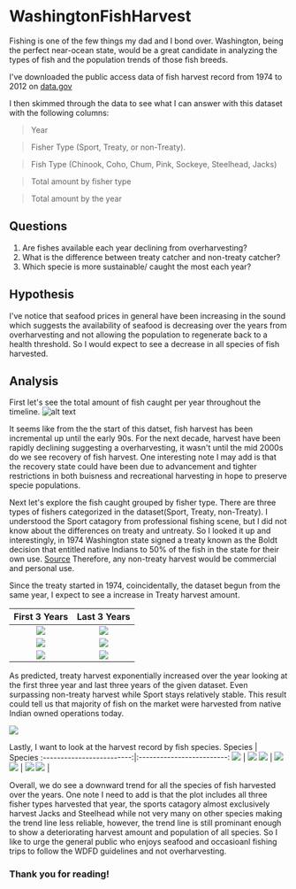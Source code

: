 # WashingtonFishHarvest
Fishing is one of the few things my dad and I bond over. Washington, being the perfect near-ocean state, would be a great candidate in analyzing the types of fish and the population trends of those fish breeds.

I've downloaded the public access data of fish harvest record from 1974 to 2012 on [data.gov](https://catalog.data.gov/dataset/washington-anadromous-fish-harvest-data-1974-2012)

I then skimmed through the data to see what I can answer with this dataset with the following columns:
>Year

>Fisher Type (Sport, Treaty, or non-Treaty).

>Fish Type (Chinook, Coho, Chum, Pink, Sockeye, Steelhead, Jacks)

>Total amount by fisher type

>Total amount by the year

## Questions
1. Are fishes available each year declining from overharvesting?
2. What is the difference between treaty catcher and non-treaty catcher?
3. Which specie is more sustainable/ caught the most each year?

## Hypothesis
I've notice that seafood prices in general have been increasing in the sound which suggests the availability of seafood is decreasing over the years from overharvesting and not allowing the population to regenerate back to a health threshold. So I would expect to see a decrease in all species of fish harvested.

## Analysis

First let's see the total amount of fish caught per year throughout the timeline. 
![alt text](https://github.com/Zensius/WashingtonFishHarvest/blob/main/Figures/TotalFishHarvested-1.png "TotalFishHarvested")

It seems like from the the start of this datset, fish harvest has been incremental up until the early 90s. For the next decade, harvest have been rapidly declining suggesting a overharvesting, it wasn't until the mid 2000s do we see recovery of fish harvest. One interesting note I may add is that the recovery state could have been due to advancement and tighter restrictions in both buisness and recreational harvesting in hope to preserve specie populations. 

Next let's explore the fish caught grouped by fisher type. There are three types of fishers categorized in the dataset(Sport, Treaty, non-Treaty). I understood the Sport catagory from professional fishing scene, but I did not know about the differences on treaty and untreaty. So I looked it up and interestingly, in 1974 Washington state signed a treaty known as the Boldt decision that entitled native Indians to 50% of the fish in the state for their own use. [Source](https://www.historylink.org/file/21084) Therefore, any non-treaty harvest would be commercial and personal use. 

Since the treaty started in 1974, coincidentally, the dataset begun from the same year, I expect to see a increase in Treaty harvest amount.

First 3 Years            |  Last 3 Years
:-------------------------:|:-------------------------:
![](https://github.com/Zensius/WashingtonFishHarvest/blob/main/Figures/FisherType1974-1.png)  |  ![](https://github.com/Zensius/WashingtonFishHarvest/blob/main/Figures/FisherType2009-1.png)
![](https://github.com/Zensius/WashingtonFishHarvest/blob/main/Figures/FisherType1975-1.png)  |  ![](https://github.com/Zensius/WashingtonFishHarvest/blob/main/Figures/FisherType2010-1.png)
![](https://github.com/Zensius/WashingtonFishHarvest/blob/main/Figures/FisherType1976-1.png)  |  ![](https://github.com/Zensius/WashingtonFishHarvest/blob/main/Figures/FisherType2011-1.png)


As predicted, treaty harvest exponentially increased over the year looking at the first three year and last three years of the given dataset. Even surpassing non-treaty harvest while Sport stays relatively stable. This result could tell us that majority of fish on the market were harvested from native Indian owned operations today. 

![](https://github.com/Zensius/WashingtonFishHarvest/blob/main/Figures/Yearly%20by%20Type-1.png)


Lastly, I want to look at the harvest record by fish species.
       Species       |   Species
:-------------------------:|:-------------------------:
![](https://github.com/Zensius/WashingtonFishHarvest/blob/main/Figures/ChinookHavest-1.png)  |  ![](https://github.com/Zensius/WashingtonFishHarvest/blob/main/Figures/ChumHavest-1.png)
![](https://github.com/Zensius/WashingtonFishHarvest/blob/main/Figures/CohoHavest-1.png)  |  ![](https://github.com/Zensius/WashingtonFishHarvest/blob/main/Figures/JacksHavest-1.png)
![](https://github.com/Zensius/WashingtonFishHarvest/blob/main/Figures/PinkHavest-1.png)  |  ![](https://github.com/Zensius/WashingtonFishHarvest/blob/main/Figures/SockeyeHavest-1.png)
![](https://github.com/Zensius/WashingtonFishHarvest/blob/main/Figures/SteelheadHavest-1.png)  |  ![]()

Overall, we do see a downward trend for all the species of fish harvested over the years. One note I need to add is that the plot includes all three fisher types harvested that year, the sports catagory almost exclusively harvest Jacks and Steelhead while not very many on other species making the trend line less reliable, however, the trend line is still prominant enough to show a deteriorating harvest amount and population of all species. So I like to urge the general public who enjoys seafood and occasioanl fishing trips to follow the WDFD guidelines and not overharvesting. 

### Thank you for reading! 
